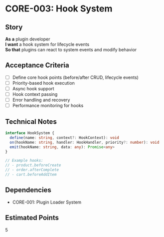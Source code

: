 # CORE-003: Hook System

## Story
**As a** plugin developer  
**I want** a hook system for lifecycle events  
**So that** plugins can react to system events and modify behavior

## Acceptance Criteria
- [ ] Define core hook points (before/after CRUD, lifecycle events)
- [ ] Priority-based hook execution
- [ ] Async hook support
- [ ] Hook context passing
- [ ] Error handling and recovery
- [ ] Performance monitoring for hooks

## Technical Notes
```typescript
interface HookSystem {
  define(name: string, context?: HookContext): void
  on(hookName: string, handler: HookHandler, priority?: number): void
  emit(hookName: string, data: any): Promise<any>
}

// Example hooks:
// - product.beforeCreate
// - order.afterComplete
// - cart.beforeAddItem
```

## Dependencies
- CORE-001: Plugin Loader System

## Estimated Points
5